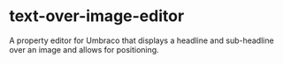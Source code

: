 # text-over-image-editor
A property editor for Umbraco that displays a headline and sub-headline over an image and allows for positioning.
